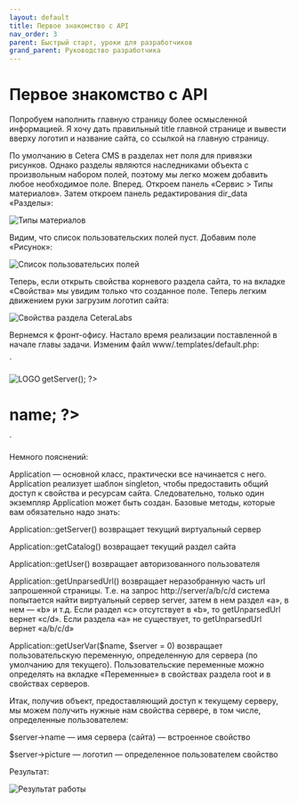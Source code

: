 ```yaml
---
layout: default
title: Первое знакомство с API
nav_order: 3
parent: Быстрый старт, уроки для разработчиков
grand_parent: Руководство разработчика
---
```


# Первое знакомство с API

Попробуем наполнить главную страницу более осмысленной информацией. Я хочу дать правильный title главной странице и вывести вверху логотип и название сайта, со ссылкой на главную страницу.

По умолчанию в Cetera CMS в разделах нет поля для привязки рисунков. Однако разделы являются наследниками объекта с произвольным набором полей, поэтому мы легко можем добавить любое необходимое поле. Вперед. Откроем панель «Сервис > Типы материалов». Затем откроем панель редактирования dir_data «Разделы»:

![Типы материалов]({{site.baseurl}}/images/pic3-1.png)

Видим, что список пользовательских полей пуст. Добавим поле «Рисунок»:

![Список пользовательсих полей]({{site.baseurl}}/images/pic4-1.png)

Теперь, если открыть свойства корневого раздела сайта, то на вкладке «Свойства» мы увидим только что созданное поле. Теперь легким движением руки загрузим логотип сайта:

![Свойства раздела CeteraLabs]({{site.baseurl}}/images/pic5.png)

Вернемся к фронт-офису. Настало время реализации поставленной в начале главы задачи. Изменим файл www/.templates/default.php:

`
<?php
$application = Application::getInstance();
$server = $application->getServer();
?>
<html>
  <head>
      <meta http-equiv="Content-Type" content="text/html;charset=utf-8">
      <title><?php echo strip_tags($server->name); ?></title>
  </head>
  <body>
      <a href="/" title="На главную"><img src="<?php echo $server->picture; ?>" alt="LOGO" align="left"></a>
      <h1><?php echo $server->name; ?></h1>
  </body>
</html>
`

Немного пояснений:

Application — основной класс, практически все начинается с него. Application реализует шаблон singleton, чтобы предоставить общий доступ к свойства и ресурсам сайта. Следовательно, только один экземпляр Application может быть создан. Базовые методы, которые вам обязательно надо знать:

Application::getServer() возвращает текущий виртуальный сервер

Application::getCatalog() возвращает текущий раздел сайта

Application::getUser() возвращает авторизованного пользователя

Application::getUnparsedUrl() возвращает неразобранную часть url запрошенной страницы. Т.е. на запрос http://server/a/b/c/d система попытается найти виртуальный сервер server, затем в нем раздел «a», в нем — «b» и т.д. Если раздел «с» отсутствует в «b», то getUnparsedUrl вернет «c/d». Если раздела «a» не существует, то getUnparsedUrl вернет «a/b/c/d»

Application::getUserVar($name, $server = 0) возвращает пользовательскую переменную, определенную для сервера (по умолчанию для текущего). Пользовательские переменные можно определять на вкладке «Переменные» в свойствах раздела root и в свойствах серверов.

Итак, получив объект, предоставляющий доступ к текущему серверу, мы можем получить нужные нам свойства сервере, в том числе, определенные пользователем:

$server→name — имя сервера (сайта) — встроенное свойство

$server→picture — логотип — определенное пользователем свойство

Результат:

![Результат работы]({{site.baseurl}}/images/pic6.png)